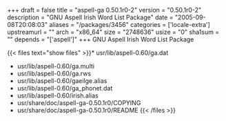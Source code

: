 +++
draft = false
title = "aspell-ga 0.50.1r0-2"
version = "0.50.1r0-2"
description = "GNU Aspell Irish Word List Package"
date = "2005-09-08T20:08:03"
aliases = "/packages/3456"
categories = ['locale-extra']
upstreamurl = ""
arch = "x86_64"
size = "2748636"
usize = "0"
sha1sum = ""
depends = "['aspell']"
+++
GNU Aspell Irish Word List Package

{{< files text="show files" >}}* usr/lib/aspell-0.60/ga.dat
* usr/lib/aspell-0.60/ga.multi
* usr/lib/aspell-0.60/ga.rws
* usr/lib/aspell-0.60/gaeilge.alias
* usr/lib/aspell-0.60/ga_phonet.dat
* usr/lib/aspell-0.60/irish.alias
* usr/share/doc/aspell-ga-0.50.1r0/COPYING
* usr/share/doc/aspell-ga-0.50.1r0/README
{{< /files >}}